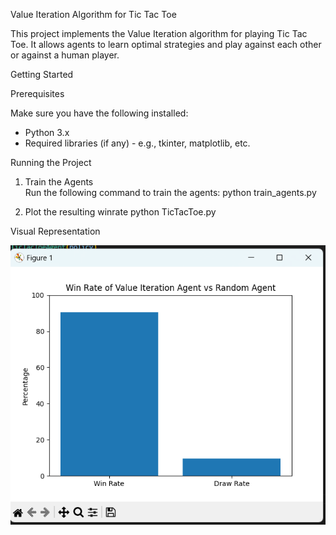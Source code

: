 Value Iteration Algorithm for Tic Tac Toe

This project implements the Value Iteration algorithm for playing Tic Tac Toe. It allows agents to learn optimal strategies and play against each other or against a human player.

Getting Started

Prerequisites

Make sure you have the following installed:

- Python 3.x
- Required libraries (if any) - e.g., tkinter, matplotlib, etc.

Running the Project

1. Train the Agents  
   Run the following command to train the agents:
   python train_agents.py

2. Plot the resulting winrate
   python TicTacToe.py

Visual Representation

![alt text](image.png)

